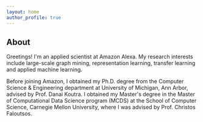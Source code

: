 ```yaml
---
layout: home
author_profile: true
---
```


About
------

Greetings! I'm an applied scientist at Amazon Alexa. My research interests include large-scale graph mining, representation learning, transfer learning and applied machine learning.

Before joining Amazon, I obtained my Ph.D. degree from the Computer Science & Engineering department at University of Michigan, Ann Arbor, advised by Prof. Danai Koutra. I obtained my Master's degree in the Master of Computational Data Science program (MCDS) at the School of Computer Science, Carnegie Mellon University, where I was advised by Prof. Christos Faloutsos.